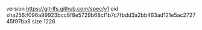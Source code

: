 version https://git-lfs.github.com/spec/v1
oid sha256:f096a99923bcc8f8e5729b68cf1b7c7fbdd3a2bb463ad121e5ac272745f97ba8
size 1226

